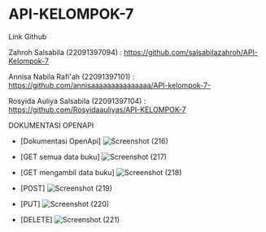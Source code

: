 # API-KELOMPOK-7
Link Github

Zahroh Salsabila
(22091397094) :
https://github.com/salsabilazahroh/API-Kelompok-7 

Annisa Nabila Rafi'ah
(22091397101) :
https://github.com/annisaaaaaaaaaaaaaaa/API-kelompok-7-

Rosyida Auliya Salsabila 
(22091397104) :
https://github.com/Rosyidaauliyas/API-KELOMPOK-7

DOKUMENTASI OPENAPI
- [Dokumentasi OpenApi]
  ![Screenshot (216)](https://github.com/salsabilazahroh/API-Kelompok-7/assets/124516555/d35d2a87-91fd-490f-a0c4-064abcbe0e50)

- [GET semua data buku]
 ![Screenshot (217)](https://github.com/salsabilazahroh/API-Kelompok-7/assets/124516555/735e7b4e-2a31-4c17-ad95-d374104f3ef7)

- [GET mengambil data buku]
  ![Screenshot (218)](https://github.com/salsabilazahroh/API-Kelompok-7/assets/124516555/e892ec8c-c36b-4f2f-b710-626e34adb255)

- [POST]
![Screenshot (219)](https://github.com/salsabilazahroh/API-Kelompok-7/assets/124516555/d48ced39-2a93-4827-aba2-06404e35f9c5)

- [PUT]
  ![Screenshot (220)](https://github.com/salsabilazahroh/API-Kelompok-7/assets/124516555/2a55fef6-37b9-4693-95da-07a3ddf4318c)

- [DELETE]
![Screenshot (221)](https://github.com/salsabilazahroh/API-Kelompok-7/assets/124516555/42d3b154-0486-47d2-95a9-844b5fe7514c)

